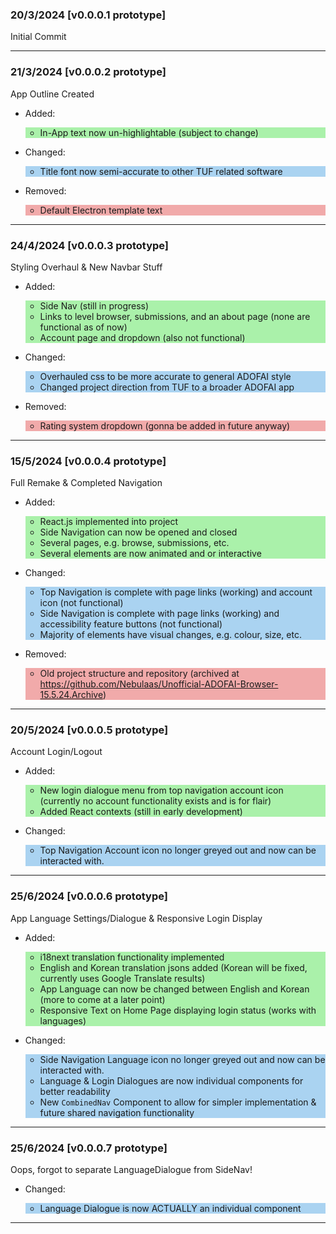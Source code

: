 ### 20/3/2024 [v0.0.0.1 prototype]
Initial Commit

---

### 21/3/2024 [v0.0.0.2 prototype]
App Outline Created

- Added:

  <div style="background-color: rgba(3,215,0,0.33)">

  - In-App text now un-highlightable (subject to change)

  </div>


- Changed:

  <div style="background-color: rgba(0,125,215,0.33)">

    - Title font now semi-accurate to other TUF related software

  </div>


- Removed:

  <div style="background-color: rgba(215,0,0,0.33)">

    - Default Electron template text

  </div>
---

### 24/4/2024 [v0.0.0.3 prototype]
Styling Overhaul & New Navbar Stuff

- Added:

  <div style="background-color: rgba(3,215,0,0.33)">

  - Side Nav (still in progress)
  - Links to level browser, submissions, and an about page (none are functional as of now)
  - Account page and dropdown (also not functional)

  </div>


- Changed:

  <div style="background-color: rgba(0,125,215,0.33)">

  - Overhauled css to be more accurate to general ADOFAI style
  - Changed project direction from TUF to a broader ADOFAI app


   </div>

- Removed:

  <div style="background-color: rgba(215,0,0,0.33)">

  - Rating system dropdown (gonna be added in future anyway)

  </div>
---

### 15/5/2024 [v0.0.0.4 prototype]
Full Remake & Completed Navigation

- Added:

  <div style="background-color: rgba(3,215,0,0.33)">

  - React.js implemented into project
  - Side Navigation can now be opened and closed
  - Several pages, e.g. browse, submissions, etc.
  - Several elements are now animated and or interactive

  </div>


- Changed:

  <div style="background-color: rgba(0,125,215,0.33)">

  - Top Navigation is complete with page links (working) and account icon (not functional)
  - Side Navigation is complete with page links (working) and accessibility feature buttons (not functional)
  - Majority of elements have visual changes, e.g. colour, size, etc.

  </div>


- Removed:

  <div style="background-color: rgba(215,0,0,0.33)">

  - Old project structure and repository (archived at https://github.com/Nebulaas/Unofficial-ADOFAI-Browser-15.5.24.Archive)

  </div>
---


### 20/5/2024 [v0.0.0.5 prototype]
Account Login/Logout

- Added:

  <div style="background-color: rgba(3,215,0,0.33)">

  - New login dialogue menu from top navigation account icon (currently no account functionality exists and is for flair)
  - Added React contexts (still in early development)

  </div>


- Changed:

  <div style="background-color: rgba(0,125,215,0.33)">

  - Top Navigation Account icon no longer greyed out and now can be interacted with.

  </div>

---

### 25/6/2024 [v0.0.0.6 prototype]
App Language Settings/Dialogue & Responsive Login Display

- Added:

  <div style="background-color: rgba(3,215,0,0.33)">

  - i18next translation functionality implemented
  - English and Korean translation jsons added (Korean will be fixed, currently uses Google Translate results)
  - App Language can now be changed between English and Korean (more to come at a later point)
  - Responsive Text on Home Page displaying login status (works with languages)

  </div>


- Changed:

  <div style="background-color: rgba(0,125,215,0.33)">

  - Side Navigation Language icon no longer greyed out and now can be interacted with.
  - Language & Login Dialogues are now individual components for better readability
  - New `CombinedNav` Component to allow for simpler implementation & future shared navigation functionality

  </div>

---

### 25/6/2024 [v0.0.0.7 prototype]
Oops, forgot to separate LanguageDialogue from SideNav!

- Changed:

  <div style="background-color: rgba(0,125,215,0.33)">

  - Language Dialogue is now ACTUALLY an individual component

  </div>
---
